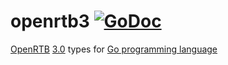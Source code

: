 # openrtb3 [![GoDoc](https://godoc.org/github.com/prebid/openrtb/openrtb3?status.svg)](https://pkg.go.dev/github.com/revcontent-production/openrtb/openrtb3)

[OpenRTB](https://iabtechlab.com/standards/openrtb/) [3.0](https://github.com/InteractiveAdvertisingBureau/openrtb) types for [Go programming language](https://golang.org/)
